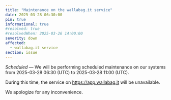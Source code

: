 ```yaml
---
title: "Maintenance on the wallabag.it service"
date: 2025-03-28 06:30:00
pin: true
informational: true
#resolved: true
#resolvedWhen: 2025-03-26 14:00:00
severity: down
affected:
  - wallabag.it service
section: issue
---
```


*Scheduled* — We will be performing scheduled maintenance on our systems from 2025-03-28 06:30 (UTC) to 2025-03-28 11:00 (UTC).

During this time, the service on <https://app.wallabag.it> will be unavailable.

We apologize for any inconvenience.
